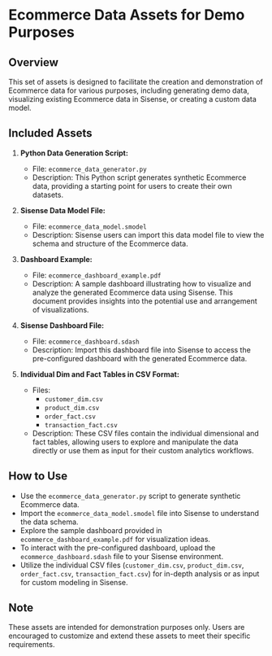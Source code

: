 # Ecommerce Data Assets for Demo Purposes

## Overview
This set of assets is designed to facilitate the creation and demonstration of Ecommerce data for various purposes, including generating demo data, visualizing existing Ecommerce data in Sisense, or creating a custom data model.

## Included Assets

1. **Python Data Generation Script:**
   - File: `ecommerce_data_generator.py`
   - Description: This Python script generates synthetic Ecommerce data, providing a starting point for users to create their own datasets.

2. **Sisense Data Model File:**
   - File: `ecommerce_data_model.smodel`
   - Description: Sisense users can import this data model file to view the schema and structure of the Ecommerce data.

3. **Dashboard Example:**
   - File: `ecommerce_dashboard_example.pdf`
   - Description: A sample dashboard illustrating how to visualize and analyze the generated Ecommerce data using Sisense. This document provides insights into the potential use and arrangement of visualizations.

4. **Sisense Dashboard File:**
   - File: `ecommerce_dashboard.sdash`
   - Description: Import this dashboard file into Sisense to access the pre-configured dashboard with the generated Ecommerce data.

5. **Individual Dim and Fact Tables in CSV Format:**
   - Files: 
     - `customer_dim.csv`
     - `product_dim.csv`
     - `order_fact.csv`
     - `transaction_fact.csv`
   - Description: These CSV files contain the individual dimensional and fact tables, allowing users to explore and manipulate the data directly or use them as input for their custom analytics workflows.

## How to Use
- Use the `ecommerce_data_generator.py` script to generate synthetic Ecommerce data.
- Import the `ecommerce_data_model.smodel` file into Sisense to understand the data schema.
- Explore the sample dashboard provided in `ecommerce_dashboard_example.pdf` for visualization ideas.
- To interact with the pre-configured dashboard, upload the `ecommerce_dashboard.sdash` file to your Sisense environment.
- Utilize the individual CSV files (`customer_dim.csv`, `product_dim.csv`, `order_fact.csv`, `transaction_fact.csv`) for in-depth analysis or as input for custom modeling in Sisense.

## Note
These assets are intended for demonstration purposes only. Users are encouraged to customize and extend these assets to meet their specific requirements.
